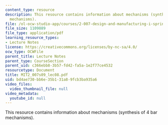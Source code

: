 ```yaml
---
content_type: resource
description: This resource contains information about mechanisms (synthesis of 4 bar
  mechanisms).
file: /ol-ocw-studio-app/courses/2-007-design-and-manufacturing-i-spring-2009/bd4ae730bb6e35b131a89fcb3ba935a6_MIT2_007s09_lec08.pdf
file_size: 1109889
file_type: application/pdf
learning_resource_types:
- Lecture Notes
license: https://creativecommons.org/licenses/by-nc-sa/4.0/
ocw_type: OCWFile
parent_title: Lecture Notes
parent_type: CourseSection
parent_uid: c366ebb8-3b57-fd42-fa5a-1e2f77ce4532
resourcetype: Document
title: MIT2_007s09_lec08.pdf
uid: bd4ae730-bb6e-35b1-31a8-9fcb3ba935a6
video_files:
  video_thumbnail_file: null
video_metadata:
  youtube_id: null
---
```

This resource contains information about mechanisms (synthesis of 4 bar mechanisms).